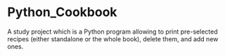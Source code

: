 # Python_Cookbook
A study project which is a Python program allowing to print pre-selected recipes
(either standalone or the whole book), delete them, and add new ones.  
